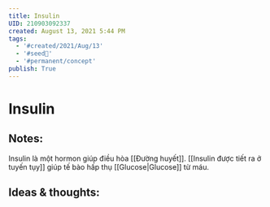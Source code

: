```yaml
---
title: Insulin
UID: 210903092337
created: August 13, 2021 5:44 PM
tags:
  - '#created/2021/Aug/13'
  - '#seed🥜'
  - '#permanent/concept'
publish: True
---
```

# Insulin

## Notes:
Insulin là một hormon giúp điều hòa [[Đường huyết]]. [[Insulin được tiết ra ở tuyến tụy]] giúp tế bào hấp thụ [[Glucose|Glucose]] từ máu.

## Ideas & thoughts:
